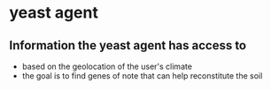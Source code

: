 # yeast agent

## Information the yeast agent has access to

- based on the geolocation of the user's climate
- the goal is to find genes of note that can help reconstitute the soil
